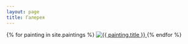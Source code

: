 ```yaml
---
layout: page
title: Галерея
---
```


<div class="gallery">
  {% for painting in site.paintings %}
    <a href="{{ painting.url }}">
      <img src="{{ painting.image }}" alt="{{ painting.title }}">
    </a>
  {% endfor %}
</div>
